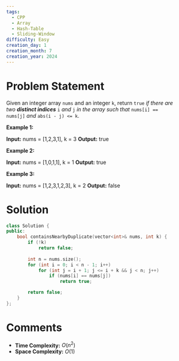 ```yaml
---
tags:
  - CPP
  - Array
  - Hash-Table
  - Sliding-Window
difficulty: Easy
creation_day: 1
creation_month: 7
creation_year: 2024
---
```

# Problem Statement
Given an integer array `nums` and an integer `k`, return `true` _if there are two **distinct indices**_ `i` _and_ `j` _in the array such that_ `nums[i] == nums[j]` _and_ `abs(i - j) <= k`.

**Example 1:**

**Input:** nums = [1,2,3,1], k = 3
**Output:** true

**Example 2:**

**Input:** nums = [1,0,1,1], k = 1
**Output:** true

**Example 3:**

**Input:** nums = [1,2,3,1,2,3], k = 2
**Output:** false
# Solution
```cpp
class Solution {
public:
    bool containsNearbyDuplicate(vector<int>& nums, int k) {
        if (!k)
            return false;
        
        int n = nums.size();
        for (int i = 0; i < n - 1; i++)
            for (int j = i + 1; j <= i + k && j < n; j++)
                if (nums[i] == nums[j])
                    return true;

        return false;
    }
};
```
# Comments
- **Time Complexity:** $O(n^2)$
- **Space Complexity:** $O(1)$